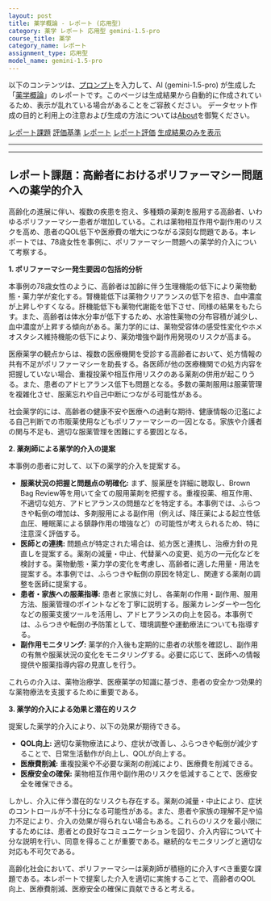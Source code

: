 ```yaml
---
layout: post
title: 薬学概論 - レポート (応用型)
category: 薬学 レポート 応用型 gemini-1.5-pro
course_title: 薬学
category_name: レポート
assignment_type: 応用型
model_name: gemini-1.5-pro
---
```


以下のコンテンツは、[プロンプト](https://github.com/takedatoshiyuki/synthetic_assignments/tree/main/generated/薬学/gemini-1.5-pro/prompt_レポート-応用型.md)を入力して、AI (gemini-1.5-pro) が生成した「[薬学概論](/contents/薬学/)」のレポートです。このページは生成結果から自動的に作成されているため、表示が乱れている場合があることをご容赦ください。
データセット作成の目的と利用上の注意および生成の方法については[About](/About)を御覧ください。

[レポート課題](../レポート課題-応用型)
[評価基準](../評価基準-応用型)
[レポート](../レポート-応用型)
[レポート評価](../レポート評価-応用型)
[生成結果のみを表示](https://github.com/takedatoshiyuki/synthetic_assignments/tree/main/generated/薬学/gemini-1.5-pro/レポート-応用型.md)
  

***
***
  
## レポート課題：高齢者におけるポリファーマシー問題への薬学的介入

高齢化の進展に伴い、複数の疾患を抱え、多種類の薬剤を服用する高齢者、いわゆるポリファーマシー患者が増加している。これは薬物相互作用や副作用のリスクを高め、患者のQOL低下や医療費の増大につながる深刻な問題である。本レポートでは、78歳女性を事例に、ポリファーマシー問題への薬学的介入について考察する。

**1. ポリファーマシー発生要因の包括的分析**

本事例の78歳女性のように、高齢者は加齢に伴う生理機能の低下により薬物動態・薬力学が変化する。腎機能低下は薬物クリアランスの低下を招き、血中濃度が上昇しやすくなる。肝機能低下も薬物代謝能を低下させ、同様の結果をもたらす。また、高齢者は体水分率が低下するため、水溶性薬物の分布容積が減少し、血中濃度が上昇する傾向がある。薬力学的には、薬物受容体の感受性変化やホメオスタシス維持機能の低下により、薬効増強や副作用発現のリスクが高まる。

医療薬学の観点からは、複数の医療機関を受診する高齢者において、処方情報の共有不足がポリファーマシーを助長する。各医師が他の医療機関での処方内容を把握していない場合、重複投薬や相互作用リスクのある薬剤の併用が起こりうる。また、患者のアドヒアランス低下も問題となる。多数の薬剤服用は服薬管理を複雑化させ、服薬忘れや自己中断につながる可能性がある。

社会薬学的には、高齢者の健康不安や医療への過剰な期待、健康情報の氾濫による自己判断での市販薬使用などもポリファーマシーの一因となる。家族や介護者の関与不足も、適切な服薬管理を困難にする要因となる。

**2. 薬剤師による薬学的介入の提案**

本事例の患者に対して、以下の薬学的介入を提案する。

* **服薬状況の把握と問題点の明確化:** まず、服薬歴を詳細に聴取し、Brown Bag Review等を用いて全ての服用薬剤を把握する。重複投薬、相互作用、不適切な処方、アドヒアランスの問題などを特定する。本事例では、ふらつきや転倒の増加は、多剤服用による副作用（例えば、降圧薬による起立性低血圧、睡眠薬による鎮静作用の増強など）の可能性が考えられるため、特に注意深く評価する。
* **医師との連携:** 問題点が特定された場合は、処方医と連携し、治療方針の見直しを提案する。薬剤の減量・中止、代替薬への変更、処方の一元化などを検討する。薬物動態・薬力学の変化を考慮し、高齢者に適した用量・用法を提案する。本事例では、ふらつきや転倒の原因を特定し、関連する薬剤の調整を医師に提案する。
* **患者・家族への服薬指導:** 患者と家族に対し、各薬剤の作用・副作用、服用方法、服薬管理のポイントなどを丁寧に説明する。服薬カレンダーや一包化などの服薬支援ツールを活用し、アドヒアランスの向上を図る。本事例では、ふらつきや転倒の予防策として、環境調整や運動療法についても指導する。
* **副作用モニタリング:** 薬学的介入後も定期的に患者の状態を確認し、副作用の有無や服薬状況の変化をモニタリングする。必要に応じて、医師への情報提供や服薬指導内容の見直しを行う。

これらの介入は、薬物治療学、医療薬学の知識に基づき、患者の安全かつ効果的な薬物療法を支援するために重要である。

**3. 薬学的介入による効果と潜在的リスク**

提案した薬学的介入により、以下の効果が期待できる。

* **QOL向上:** 適切な薬物療法により、症状が改善し、ふらつきや転倒が減少することで、日常生活動作が向上し、QOLが向上する。
* **医療費削減:** 重複投薬や不必要な薬剤の削減により、医療費を削減できる。
* **医療安全の確保:** 薬物相互作用や副作用のリスクを低減することで、医療安全を確保できる。

しかし、介入に伴う潜在的なリスクも存在する。薬剤の減量・中止により、症状のコントロールが不十分になる可能性がある。また、患者や家族の理解不足や協力不足により、介入の効果が得られない場合もある。これらのリスクを最小限にするためには、患者との良好なコミュニケーションを図り、介入内容について十分な説明を行い、同意を得ることが重要である。継続的なモニタリングと適切な対応も不可欠である。

高齢化社会において、ポリファーマシーは薬剤師が積極的に介入すべき重要な課題である。本レポートで提案した介入を適切に実施することで、高齢者のQOL向上、医療費削減、医療安全の確保に貢献できると考える。

